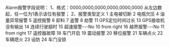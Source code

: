 
Alarm报警字段说明：
1、格式：0000,0000,0000,0000,0000,0000 从左边数起，任一位为1表示该位有报警；
2、报警类型定义
   1        主电被切断
2        电瓶欠压
4	       油量异常报警
5	       遥控报警
6	       卸料
7	       盗警
8	       劫警
11	       GPS定位时间过长
13	       GPS接收机没有输出
14	       连续行驶超时
15	       超速报警---No 10 from right
16	       越界报警---No 11 from right
17	       遥控器故障
18	       车门开启
19	       震动报警
20	       移位报警
21	       车辆点火
22	       车辆熄火
23	       设防
24	       车门没锁
